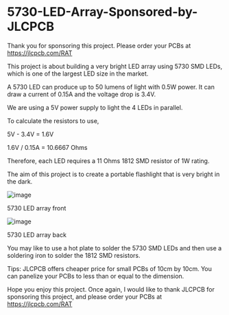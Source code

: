 # 5730-LED-Array-Sponsored-by-JLCPCB

Thank you for sponsoring this project. Please order your PCBs at https://jlcpcb.com/RAT

This project is about building a very bright LED array using 5730 SMD LEDs, which is one of the largest LED size in the market.

A 5730 LED can produce up to 50 lumens of light with 0.5W power. It can draw a current of 0.15A and the voltage drop is 3.4V.

We are using a 5V power supply to light the 4 LEDs in parallel.

To calculate the resistors to use,

5V - 3.4V = 1.6V

1.6V / 0.15A = 10.6667 Ohms

Therefore, each LED requires a 11 Ohms 1812 SMD resistor of 1W rating.

The aim of this project is to create a portable flashlight that is very bright in the dark.

![image](https://user-images.githubusercontent.com/85741357/181509111-c9fd80a7-2d18-4247-a34e-1acbee7624cd.png)

5730 LED array front

![image](https://user-images.githubusercontent.com/85741357/181509205-42417935-ec1a-4ae8-b61c-dbe9b83b0177.png)

5730 LED array back

You may like to use a hot plate to solder the 5730 SMD LEDs and then use a soldering iron to solder the 1812 SMD resistors.

Tips: JLCPCB offers cheaper price for small PCBs of 10cm by 10cm. You can panelize your PCBs to less than or equal to the dimension.

Hope you enjoy this project. Once again, I would like to thank JLCPCB for sponsoring this project, and please order your PCBs at https://jlcpcb.com/RAT
